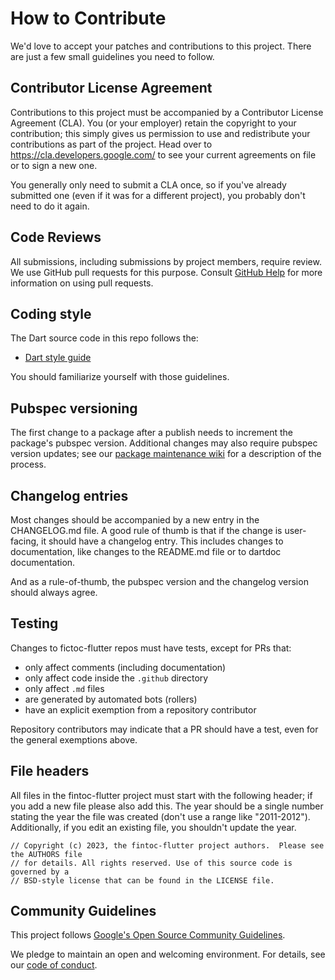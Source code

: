 # How to Contribute

We'd love to accept your patches and contributions to this project. There are
just a few small guidelines you need to follow.

## Contributor License Agreement

Contributions to this project must be accompanied by a Contributor License
Agreement (CLA). You (or your employer) retain the copyright to your
contribution; this simply gives us permission to use and redistribute your
contributions as part of the project. Head over to
<https://cla.developers.google.com/> to see your current agreements on file or
to sign a new one.

You generally only need to submit a CLA once, so if you've already submitted one
(even if it was for a different project), you probably don't need to do it
again.

## Code Reviews

All submissions, including submissions by project members, require review. We
use GitHub pull requests for this purpose. Consult
[GitHub Help](https://help.github.com/articles/about-pull-requests/) for more
information on using pull requests.

## Coding style

The Dart source code in this repo follows the:

  * [Dart style guide](https://dart.dev/guides/language/effective-dart/style)

You should familiarize yourself with those guidelines.

## Pubspec versioning

The first change to a package after a publish needs to increment the package's
pubspec version. Additional changes may also require pubspec version updates;
see our
[package maintenance wiki](https://github.com/dart-lang/sdk/wiki/External-Package-Maintenance#making-a-change)
for a description of the process.

## Changelog entries

Most changes should be accompanied by a new entry in the CHANGELOG.md file. A
good rule of thumb is that if the change is user-facing, it should have a
changelog entry. This includes changes to documentation, like changes to the
README.md file or to dartdoc documentation.

And as a rule-of-thumb, the pubspec version and the changelog version should
always agree.

## Testing

Changes to fictoc-flutter repos must have tests, except for PRs that:

- only affect comments (including documentation)
- only affect code inside the `.github` directory
- only affect `.md` files
- are generated by automated bots (rollers)
- have an explicit exemption from a repository contributor

Repository contributors may indicate that a PR should have a test, even for the
general exemptions above.

## File headers

All files in the fintoc-flutter project must start with the following header; if you add a
new file please also add this. The year should be a single number stating the
year the file was created (don't use a range like "2011-2012"). Additionally, if
you edit an existing file, you shouldn't update the year.

    // Copyright (c) 2023, the fintoc-flutter project authors.  Please see the AUTHORS file
    // for details. All rights reserved. Use of this source code is governed by a
    // BSD-style license that can be found in the LICENSE file.

## Community Guidelines

This project follows
[Google's Open Source Community Guidelines](https://opensource.google/conduct/).

We pledge to maintain an open and welcoming environment. For details, see our
[code of conduct](https://dart.dev/code-of-conduct).